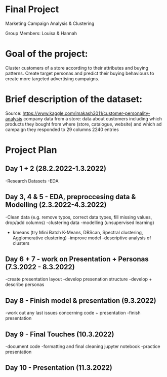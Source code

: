 # Final Project
Marketing Campaign Analysis & Clustering  

Group Members: Louisa & Hannah

# Goal of the project:

Cluster customers of a store according to their attributes and buying patterns. Create target personas and predict their buying behaviours to create more targeted advertising campaigns. 


# Brief description of the dataset:

Source: https://www.kaggle.com/imakash3011/customer-personality-analysis 
company data from a store: data about customers including which products they bought from where (store, catalogue, website) and which ad campaign they responded to 
29 columns 
2240 entries


# Project Plan

## Day 1 + 2 (28.2.2022-1.3.2022)

-Research Datasets
-EDA

## Day 3, 4 & 5 - EDA, preproccesing data & Modelling (2.3.2022-4.3.2022)

-Clean data (e.g. remove typos, correct data types, fill missing values, drop/add columns)
-clustering data
-modelling (unsupervised learning)
- kmeans (try Mini Batch K-Means, DBScan, Spectral clustering, Agglomerative clustering)
-improve model
-descriptive analysis of clusters

## Day 6 + 7 - work on Presentation + Personas (7.3.2022 - 8.3.2022)
-create presentation layout
-develop presenation structure
-develop + describe personas 

## Day 8 - Finish model & presentation  (9.3.2022)
-work out any last issues concerning code + presentation 
-finish presentation

## Day 9 - Final Touches (10.3.2022)
-document code
-formatting and final cleaning jupyter notebook
-practice presentation

## Day 10 - Presentation (11.3.2022)
